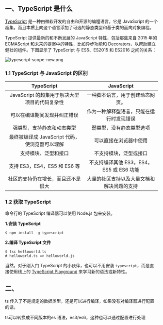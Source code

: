 ## 一、TypeScript 是什么

[TypeScript](https://link.segmentfault.com/?url=https%3A%2F%2Fwww.typescriptlang.org%2F) 是一种由微软开发的自由和开源的编程语言。它是 JavaScript 的一个超集，而且本质上向这个语言添加了可选的静态类型和基于类的面向对象编程。

TypeScript 提供最新的和不断发展的 JavaScript 特性，包括那些来自 2015 年的 ECMAScript 和未来的提案中的特性，比如异步功能和 Decorators，以帮助建立健壮的组件。下图显示了 TypeScript 与 ES5、ES2015 和 ES2016 之间的关系：

![typescript-scope-new.png](https://segmentfault.com/img/bVbH9l8)

### 1.1 TypeScript 与 JavaScript 的区别

|                   TypeScript                   |                 JavaScript                 |
| :--------------------------------------------: | :----------------------------------------: |
| JavaScript 的超集用于解决大型项目的代码复杂性  |      一种脚本语言，用于创建动态网页。      |
|          可以在编译期间发现并纠正错误          |  作为一种解释型语言，只能在运行时发现错误  |
|           强类型，支持静态和动态类型           |          弱类型，没有静态类型选项          |
| 最终被编译成 JavaScript 代码，使浏览器可以理解 |           可以直接在浏览器中使用           |
|              支持模块、泛型和接口              |           不支持模块，泛型或接口           |
|          支持 ES3，ES4，ES5 和 ES6 等          |  不支持编译其他 ES3，ES4，ES5 或 ES6 功能  |
|       社区的支持仍在增长，而且还不是很大       | 大量的社区支持以及大量文档和解决问题的支持 |

### 1.2 获取 TypeScript

命令行的 TypeScript 编译器可以使用 Node.js 包来安装。

**1.安装 TypeScript**

```shell
$ npm install -g typescript
```

**2.编译 TypeScript 文件**

```shell
$ tsc helloworld.ts
# helloworld.ts => helloworld.js
```

当然，对于刚入门 TypeScript 的小伙伴，也可以不用安装 `typescript`，而是直接使用线上的 [TypeScript Playground](https://link.segmentfault.com/?url=https%3A%2F%2Fwww.typescriptlang.org%2Fplay%2F) 来学习新的语法或新特性。

## 二、

ts 传入了不是规定的数据类型，还是可以进行编译，如果没有对编译器进行配置的话。

ts可以转换成不同版本的es 语法，es3/es6，这种也可以通过配置进行处理

